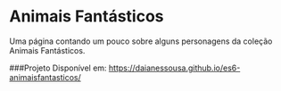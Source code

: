 # Animais Fantásticos
Uma página contando um pouco sobre alguns personagens da coleção Animais Fantásticos.

###Projeto Disponível em: https://daianessousa.github.io/es6-animaisfantasticos/
